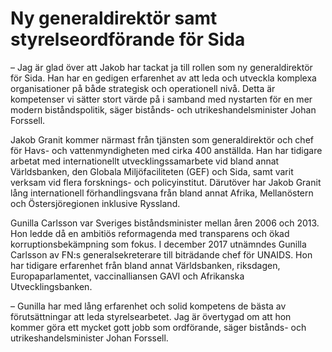 # Ny generaldirektör samt styrelseordförande för Sida

– Jag är glad över att Jakob har tackat ja till rollen som ny generaldirektör för Sida. Han har en gedigen erfarenhet av att leda och utveckla komplexa organisationer på både strategisk och operationell nivå. Detta är kompetenser vi sätter stort värde på i samband med nystarten för en mer modern biståndspolitik, säger bistånds- och utrikeshandelsminister Johan Forssell.

Jakob Granit kommer närmast från tjänsten som generaldirektör och chef för Havs- och vattenmyndigheten med cirka 400 anställda. Han har tidigare arbetat med internationellt utvecklingssamarbete vid bland annat Världsbanken, den Globala Miljöfaciliteten (GEF) och Sida, samt varit verksam vid flera forsknings- och policyinstitut. Därutöver har Jakob Granit lång internationell förhandlingsvana från bland annat Afrika, Mellanöstern och Östersjöregionen inklusive Ryssland.

Gunilla Carlsson var Sveriges biståndsminister mellan åren 2006 och 2013. Hon ledde då en ambitiös reformagenda med transparens och ökad korruptionsbekämpning som fokus. I december 2017 utnämndes Gunilla Carlsson av FN:s generalsekreterare till biträdande chef för UNAIDS. Hon har tidigare erfarenhet från bland annat Världsbanken, riksdagen, Europaparlamentet, vaccinalliansen GAVI och Afrikanska Utvecklingsbanken.

– Gunilla har med lång erfarenhet och solid kompetens de bästa av förutsättningar att leda styrelsearbetet. Jag är övertygad om att hon kommer göra ett mycket gott jobb som ordförande, säger bistånds- och utrikeshandelsminister Johan Forssell.
